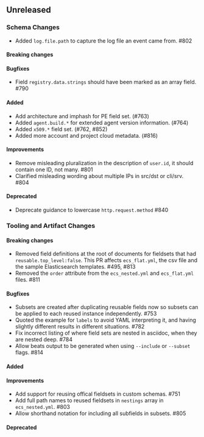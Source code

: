 <!-- When adding an entry to the Changelog:

- Please follow the Keep a Changelog: http://keepachangelog.com/ guidelines.
- Please insert your changelog line ordered by PR ID.
- Make sure you add your entry to the correct section (schema or tooling).

Thanks, you're awesome :-) -->

## Unreleased

### Schema Changes

* Added `log.file.path` to capture the log file an event came from. #802

#### Breaking changes

#### Bugfixes

* Field `registry.data.strings` should have been marked as an array field. #790

#### Added

* Add architecture and imphash for PE field set. (#763)
* Added `agent.build.*` for extended agent version information. (#764)
* Added `x509.*` field set. (#762, #852)
* Added more account and project cloud metadata. (#816)

#### Improvements

* Remove misleading pluralization in the description of `user.id`, it should
  contain one ID, not many. #801
* Clarified misleading wording about multiple IPs in src/dst or cli/srv. #804

#### Deprecated

* Deprecate guidance to lowercase `http.request.method` #840

### Tooling and Artifact Changes

#### Breaking changes

* Removed field definitions at the root of documents for fieldsets that
  had `reusable.top_level:false`. This PR affects `ecs_flat.yml`, the csv file
  and the sample Elasticsearch templates. #495, #813
* Removed the `order` attribute from the `ecs_nested.yml` and `ecs_flat.yml` files. #811

#### Bugfixes

* Subsets are created after duplicating reusable fields now so subsets can
  be applied to each reused instance independently. #753
* Quoted the example for `labels` to avoid YAML interpreting it, and having
  slightly different results in different situations. #782
* Fix incorrect listing of where field sets are nested in asciidoc,
  when they are nested deep. #784
* Allow beats output to be generated when using `--include` or `--subset` flags. #814

#### Added

#### Improvements

* Add support for reusing offical fieldsets in custom schemas. #751
* Add full path names to reused fieldsets in `nestings` array in `ecs_nested.yml`. #803
* Allow shorthand notation for including all subfields in subsets. #805

#### Deprecated


<!-- All empty sections:

## Unreleased

### Schema Changes
### Tooling and Artifact Changes

#### Breaking changes

#### Bugfixes

#### Added

#### Improvements

#### Deprecated

-->
